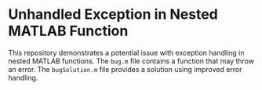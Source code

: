 # Unhandled Exception in Nested MATLAB Function

This repository demonstrates a potential issue with exception handling in nested MATLAB functions. The `bug.m` file contains a function that may throw an error. The `bugSolution.m` file provides a solution using improved error handling.